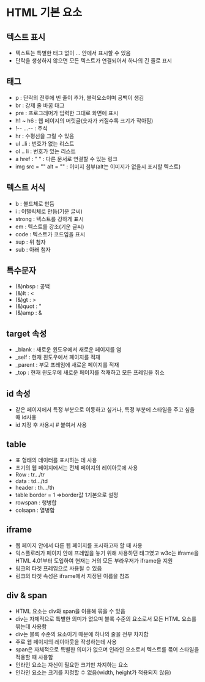 # HTML 기본 요소

## 텍스트 표시
- 텍스트는 특별한 태그 없이 <body>...</body> 안에서 표시할 수 있음
- 단락을 생성하지 않으면 모든 텍스트가 연결되어서 하나의 긴 줄로 표시

## 태그
- p : 단락의 전후에 빈 줄이 추가, 블럭요소이며 공백이 생김
- br : 강제 줄 바꿈 태그
- pre : 프로그래머가 입력한 그대로 화면에 표시
- h1 ~ h6 : 웹 페이지의 머릿글(숫자가 커질수록 크기가 작아짐)
- !-- ...-- : 주석
- hr : 수평선을 그릴 수 있음
- ul ..li : 번호가 없는 리스트
- ol .. li : 번호가 있는 리스트
- a href : " " : 다른 문서로 연결할 수 있는 링크
- img src = "" alt = "" : 이미지 첨부(alt는 이미지가 없을시 표시할 텍스트) 


## 텍스트 서식
- b :  볼드체로 만듬
- i : 이탤릭체로 만듬(기운 글씨)
- strong : 텍스트를 강하게 표시
- em : 텍스트를 강조(기운 글씨)
- code : 텍스트가 코드임을 표시
- sup : 위 첨자
- sub : 아래 첨자

## 특수문자
- (&)nbsp : 공백
- (&)lt : <
- (&)gt : >
- (&)quot : "
- (&)amp : &

## target 속성
- _blank : 새로운 윈도우에서 새로운 페이지를 염
- _self : 현재 윈도우에서 페이지를 적재
- _parent : 부모 프레임에 새로운 페이지를 적재
- _top : 현재 윈도우에 새로운 페이지를 적재하고 모든 프레임을 취소

## id 속성
- 같은 페이지에서 특정 부분으로 이동하고 싶거나, 특정 부분에 스타일을 주고 싶을때 id사용
- id 지정 후 사용시 # 붙여서 사용

## table
- 표 형태의 데이터를 표시하는 데 사용
- 초기의 웹 페이지에서는 전체 페이지의 레이아웃에 사용
- Row : tr.../tr
- data : td.../td
- header : th.../th
- table border = 1 =>border값 1기본으로 설정
- rowspan : 행병합
- colsapn : 열병합

## iframe
- 웹 페이지 안에서 다른 웹 페이지를 표시하고자 할 때 사용
- 익스플로러가 페이지 안에 프레임을 놓기 위해 사용하던 태그였고 w3c는 iframe을 HTML 4.01부터 도입하여 현재는 거의 모든 부라우저가 iframe을 지원
- 링크의 타겟 프레임으로 사용될 수 있음
- 링크의 타겟 속성은 iframe에서 지정된 이름을 참조

## div & span
- HTML 요소는 div와 span을 이용해 묶을 수 있음
- div는 자체적으로 특별한 의미가 없으며 블록 수준의 요소로서 모든 HTML 요소를 묶는데 사용함
- div는 블록 수준의 요소이기 때문에 하나의 줄을 전부 차지함
- 주로 웹 페이지의 레이아웃을 작성하는데 사용
- span은 자체적으로 특별한 의미가 없으며 인라인 요소로서 텍스트를 묶어 스타일을 적용할 때 사용함
- 인라인 요소는 자신이 필요한 크기만 차지하는 요소
- 인라인 요소는 크기를 지정할 수 없음(width, height가 적용되지 않음) 

